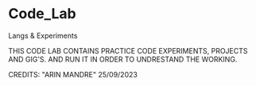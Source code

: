 # Code_Lab
 Langs & Experiments

THIS CODE LAB CONTAINS PRACTICE CODE EXPERIMENTS, PROJECTS AND GIG'S.
AND RUN IT IN ORDER TO UNDRESTAND THE WORKING.

CREDITS: "ARIN MANDRE" 25/09/2023
